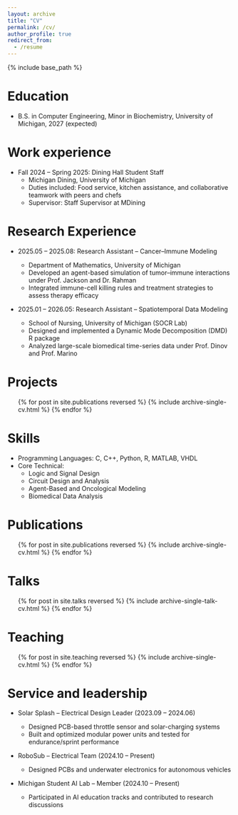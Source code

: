 ```yaml
---
layout: archive
title: "CV"
permalink: /cv/
author_profile: true
redirect_from:
  - /resume
---
```


{% include base_path %}

Education
======
* B.S. in Computer Engineering, Minor in Biochemistry, University of Michigan, 2027 (expected)

Work experience
======
* Fall 2024 – Spring 2025: Dining Hall Student Staff  
  * Michigan Dining, University of Michigan  
  * Duties included: Food service, kitchen assistance, and collaborative teamwork with peers and chefs  
  * Supervisor: Staff Supervisor at MDining

Research Experience
======
* 2025.05 – 2025.08: Research Assistant – Cancer–Immune Modeling  
  * Department of Mathematics, University of Michigan  
  * Developed an agent-based simulation of tumor–immune interactions under Prof. Jackson and Dr. Rahman  
  * Integrated immune-cell killing rules and treatment strategies to assess therapy efficacy  

* 2025.01 – 2026.05: Research Assistant – Spatiotemporal Data Modeling  
  * School of Nursing, University of Michigan (SOCR Lab)  
  * Designed and implemented a Dynamic Mode Decomposition (DMD) R package  
  * Analyzed large-scale biomedical time-series data under Prof. Dinov and Prof. Marino

Projects
======
<ul>{% for post in site.publications reversed %}
  {% include archive-single-cv.html %}
{% endfor %}</ul>

Skills
======
* Programming Languages: C, C++, Python, R, MATLAB, VHDL  
* Core Technical:  
  * Logic and Signal Design  
  * Circuit Design and Analysis  
  * Agent-Based and Oncological Modeling  
  * Biomedical Data Analysis  

Publications
======
<ul>{% for post in site.publications reversed %}
  {% include archive-single-cv.html %}
{% endfor %}</ul>

Talks
======
<ul>{% for post in site.talks reversed %}
  {% include archive-single-talk-cv.html  %}
{% endfor %}</ul>

Teaching
======
<ul>{% for post in site.teaching reversed %}
  {% include archive-single-cv.html %}
{% endfor %}</ul>

Service and leadership
======
* Solar Splash – Electrical Design Leader (2023.09 – 2024.06)  
  * Designed PCB-based throttle sensor and solar-charging systems  
  * Built and optimized modular power units and tested for endurance/sprint performance  

* RoboSub – Electrical Team (2024.10 – Present)  
  * Designed PCBs and underwater electronics for autonomous vehicles  

* Michigan Student AI Lab – Member (2024.10 – Present)  
  * Participated in AI education tracks and contributed to research discussions  
